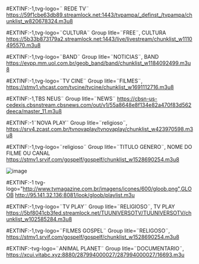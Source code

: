 #EXTINF:-1,tvg-logo=¨ REDE TV¨
https://59f1cbe63db89.streamlock.net:1443/tvpampa/_definst_/tvpampa/chunklist_w820678324.m3u8

#EXTINF:-1,tvg-logo=¨CULTURA¨
Group litle=¨FREE¨,
CULTURA
https://5b33b873179a2.streamlock.net:1443/live/livestream/chunklist_w1110495570.m3u8

#EXTINF:-1,tvg-logo=¨BAND¨
Group litle=¨NOTICIAS¨,
BAND
https://evpp.mm.uol.com.br/geob_band/band/chunklist_w1184092499.m3u8

#EXTINF:-1,tvg-logo=¨TV CINE¨
Group litle=¨FILMES¨,
https://stmv1.vhcast.com/tvcine/tvcine/chunklist_w1691112716.m3u8

#EXTINF:-1,TBS NEUS¨
Group litle=¨NEWS¨
https://cbsn-us-cedexis.cbsnstream.cbsnews.com/out/v1/55a8648e8f134e82a470f83d562deeca/master_11.m3u8

#EXTINF:-1¨NOVA PLAY¨
Group litle=¨religioso¨,
https://srv4.zcast.com.br/tvnovaplay/tvnovaplay/chunklist_w423970598.m3u8

#EXTINF:-1,tvg-logo=¨religioso¨
Group litle=¨TITULO GENERO¨,
NOME DO FILME OU CANAL
https://stmv1.srvif.com/gospelf/gospelf/chunklist_w1528690254.m3u8

![image](https://user-images.githubusercontent.com/93035988/139082922-f16179ea-9b98-4ee6-b552-a7913a46effc.png)

#EXTINF:-1 tvg-logo="http://www.tvmagazine.com.br/imagens/icones/600/gloob.png",GLOOB http://95.141.32.136:8081/look/gloob/playlist.m3u

#EXTINF:-1,tvg-logo=¨TV PLAY¨
Group litle=¨RELIGIOSO¨,
TV PLAY
https://5bf8041cb3fed.streamlock.net/TUUNIVERSOTV/TUUNIVERSOTV/chunklist_w102585284.m3u8

#EXTINF:-1,tvg-logo=¨FILMES GOSPEL¨
Group litle=¨RELIGOSO¨,
https://stmv1.srvif.com/gospelf/gospelf/chunklist_w1528690254.m3u8

#EXTINF:-tvg-logo=¨ANIMAL PLANET¨
Group litle=¨DOCUMENTARIO¨,
https://xcui.vitabc.xyz:8880/287994000027/287994000027/16693.m3u












